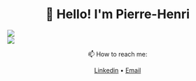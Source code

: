 <h1 align="center">👋 Hello! I'm Pierre-Henri</h3>


<div style="display="grid"; grid-template-columns="1fr 1fr";"
  <div>
    <img src="https://readme.phbasin.vercel.app/api/top-langs/?username=PHBasin&layout=compact&title_color=000000">
  </div>
  <div>
    <img src="https://readme.phbasin.vercel.app/api?username=PHBasin&title_color=000000&show_icons=true&icon_color=000000">
  </div>
</div>

<div>
  <p align="center"> 📫 How to reach me: </p>
  <p align="center">
    <a href="https://www.linkedin.com/in/pierrehenribasin/">Linkedin</a> •
    <a href="mailto:basinpierrehenri@gmail.com">Email</a>
  </p>
</div>
